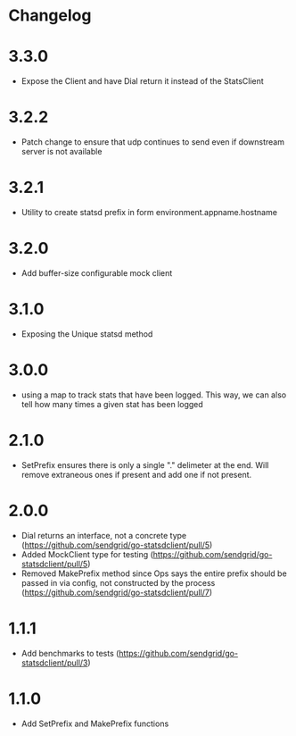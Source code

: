 Changelog
=========
# 3.3.0
- Expose the Client and have Dial return it instead of the StatsClient

# 3.2.2
- Patch change to ensure that udp continues to send even if downstream server is not available
 
# 3.2.1
- Utility to create statsd prefix in form environment.appname.hostname

# 3.2.0
- Add buffer-size configurable mock client

# 3.1.0
- Exposing the Unique statsd method

# 3.0.0
- using a map to track stats that have been logged. This way, we can also tell how many times a given stat has been logged

# 2.1.0
- SetPrefix ensures there is only a single "." delimeter at the end. Will remove extraneous ones if present and add one if not present.

# 2.0.0
- Dial returns an interface, not a concrete type
  (https://github.com/sendgrid/go-statsdclient/pull/5)
- Added MockClient type for testing
  (https://github.com/sendgrid/go-statsdclient/pull/5)
- Removed MakePrefix method since Ops says the entire prefix should be
  passed in via config, not constructed by the process
  (https://github.com/sendgrid/go-statsdclient/pull/7)
  

# 1.1.1
- Add benchmarks to tests
  (https://github.com/sendgrid/go-statsdclient/pull/3)

# 1.1.0
- Add SetPrefix and MakePrefix functions
